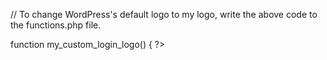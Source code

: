// To change WordPress's default logo to my logo, write the above code to the functions.php file.

function my_custom_login_logo() { ?>
    <style type="text/css">
        #login h1 a {
            background-image: url('YOUR-LOGO-URL');
            width: 250px; /* Adjust based on your logo size */
            height: 80px;
            background-size: contain;
        }
    </style>
<?php }
add_action('login_enqueue_scripts', 'my_custom_login_logo');



// When you click the logo, then goes to the home page
function my_custom_login_logo_url() {
    return home_url();
}
add_filter('login_headerurl', 'my_custom_login_logo_url');
